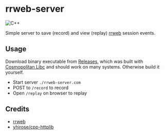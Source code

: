 # rrweb-server

![C++](https://img.shields.io/badge/c++-%2300599C.svg?style=for-the-badge&logo=c%2B%2B&logoColor=white)

Simple server to save (record) and view (replay) [rrweb](https://github.com/rrweb-io/rrweb) session events.

## Usage

Download binary executable from [Releases](https://github.com/eduhds/rrweb-server/releases), which was built with [Cosmopolitan Libc](https://github.com/jart/cosmopolitan) and should work on many systems.
Otherwise build it yourself.

- Start server `./rrweb-server.com`
- POST to `/record` to record
- Open `/replay` on browser to replay

## Credits

- [rrweb](https://github.com/rrweb-io/rrweb)
- [yhirose/cpp-httplib](https://github.com/yhirose/cpp-httplib)
